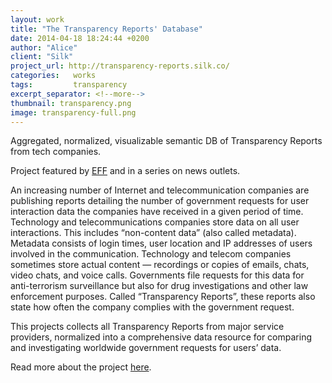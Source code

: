 ```yaml
---
layout: work
title: "The Transparency Reports' Database"
date: 2014-04-18 18:24:44 +0200
author: "Alice"
client: "Silk"
project_url: http://transparency-reports.silk.co/
categories:   works
tags:         transparency
excerpt_separator: <!--more-->
thumbnail: transparency.png
image: transparency-full.png
---
```

Aggregated, normalized, visualizable semantic DB of Transparency Reports from tech companies.
 <!--more-->
 
Project featured by [EFF](https://www.eff.org/press/releases/which-tech-companies-help-protect-you-government-data-demands) and in a series on news outlets.

An increasing number of Internet and telecommunication companies are publishing reports detailing the number of government requests for user interaction data the companies have received in a given period of time. Technology and telecommunications companies store data on all user interactions. This includes “non-content data” (also called metadata). Metadata consists of login times, user location and IP addresses of users involved in the communication. Technology and telecom companies sometimes store actual content — recordings or copies of emails, chats, video chats, and voice calls. Governments file requests for this data for anti-terrorism surveillance but also for drug investigations and other law enforcement purposes. Called “Transparency Reports”, these reports also state how often the company complies with the government request.

This projects collects all Transparency Reports from major service providers, normalized into a comprehensive data resource for comparing and investigating worldwide government requests for users’ data.

Read more about the project [here]().